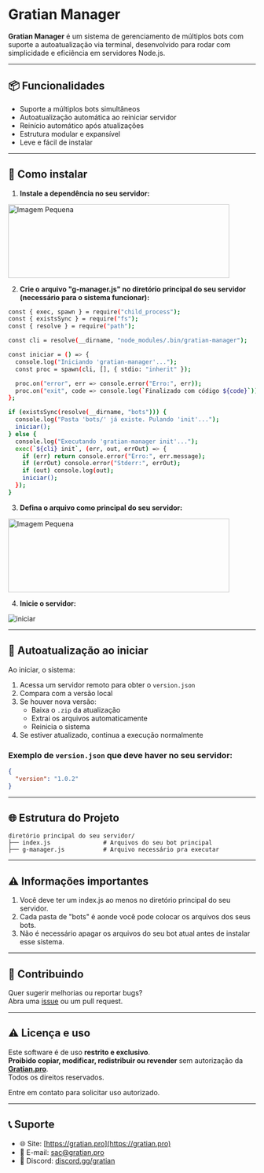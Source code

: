# Gratian Manager

**Gratian Manager** é um sistema de gerenciamento de múltiplos bots com suporte a autoatualização via terminal, desenvolvido para rodar com simplicidade e eficiência em servidores Node.js.

---

## 📦 Funcionalidades

- Suporte a múltiplos bots simultâneos  
- Autoatualização automática ao reiniciar servidor  
- Reinício automático após atualizações  
- Estrutura modular e expansível  
- Leve e fácil de instalar  

---

## 🚀 Como instalar

1. **Instale a dependência no seu servidor:**

<img src="https://media.discordapp.net/attachments/978811018505494571/1375600664767369247/20250523_192542.png?ex=68324773&is=6830f5f3&hm=eb7f63584b207fe6473aeea89e2e0fd90bbddda6023a6b246c1bbcfd52ba314e&=&format=webp&quality=lossless" width="450" height="150" alt="Imagem Pequena" />


2. **Crie o arquivo "g-manager.js" no diretório principal do seu servidor (necessário para o sistema funcionar):**
```bash
const { exec, spawn } = require("child_process");
const { existsSync } = require("fs");
const { resolve } = require("path");

const cli = resolve(__dirname, "node_modules/.bin/gratian-manager");

const iniciar = () => {
  console.log("Iniciando 'gratian-manager'...");
  const proc = spawn(cli, [], { stdio: "inherit" });

  proc.on("error", err => console.error("Erro:", err));
  proc.on("exit", code => console.log(`Finalizado com código ${code}`));
};

if (existsSync(resolve(__dirname, "bots"))) {
  console.log("Pasta 'bots/' já existe. Pulando 'init'...");
  iniciar();
} else {
  console.log("Executando 'gratian-manager init'...");
  exec(`${cli} init`, (err, out, errOut) => {
    if (err) return console.error("Erro:", err.message);
    if (errOut) console.error("Stderr:", errOut);
    if (out) console.log(out);
    iniciar();
  });
}
```


3. **Defina o arquivo como principal do seu servidor:**

<img src="https://media.discordapp.net/attachments/978811018505494571/1375621613583728711/20250523_204900.png?ex=68325af6&is=68310976&hm=250658769711c16a6631ef8ea1034fcf25043c529d4b2631c367a0aa3f113890&=&format=webp&quality=lossless" width="450" height="150" alt="Imagem Pequena" />


4. **Inicie o servidor:**

![iniciar](https://i.imgur.com/kHXf9gP.png)

---

## 🔁 Autoatualização ao iniciar

Ao iniciar, o sistema:

1. Acessa um servidor remoto para obter o `version.json`
2. Compara com a versão local
3. Se houver nova versão:
   - Baixa o `.zip` da atualização
   - Extrai os arquivos automaticamente
   - Reinicia o sistema
4. Se estiver atualizado, continua a execução normalmente

### Exemplo de `version.json` que deve haver no seu servidor:

```json
{
  "version": "1.0.2"
}
```

---

## 🌐 Estrutura do Projeto

```
diretório principal do seu servidor/
├── index.js               # Arquivos do seu bot principal
├── g-manager.js           # Arquivo necessário pra executar
```

---

## ⚠ Informações importantes
1. Você deve ter um index.js ao menos no diretório principal do seu servidor.
2. Cada pasta de "bots" é aonde você pode colocar os arquivos dos seus bots.
3. Não é necessário apagar os arquivos do seu bot atual antes de instalar esse sistema.

---
## 🤝 Contribuindo

Quer sugerir melhorias ou reportar bugs?  
Abra uma [issue](https://github.com/luizdeveloperr/gratian-manager/issues) ou um pull request.

---

## ⚠️ Licença e uso

Este software é de uso **restrito e exclusivo**.  
**Proibido copiar, modificar, redistribuir ou revender** sem autorização da **[Gratian.pro](https://gratian.pro)**.  
Todos os direitos reservados.

Entre em contato para solicitar uso autorizado.

---

## 📞 Suporte

- 🌐 Site: [https://gratian.pro](https://gratian.pro)  
- 📧 E-mail: sac@gratian.pro  
- 💬 Discord: [discord.gg/gratian](https://discord.gg/gratian)
